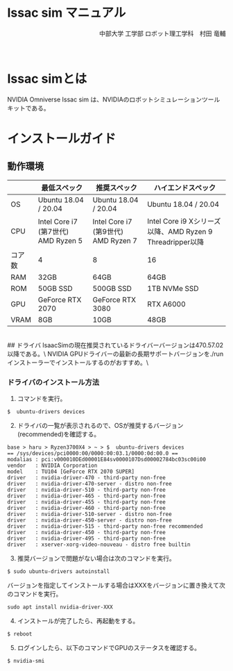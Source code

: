 #  Issac sim マニュアル
<div style="text-align: right;">
中部大学 工学部 ロボット理工学科　村田 竜輔
</div>
<br>
<br>


#  Issac simとは
NVIDIA Omniverse Issac sim は、NVIDIAのロボットシミュレーションツールキットである。

#  インストールガイド
##  動作環境
|        | 最低スペック                         | 推奨スペック                         | ハイエンドスペック                                         | 
| ------ | ------------------------------------ | ------------------------------------ | ---------------------------------------------------------- | 
| OS     | Ubuntu 18.04 / 20.04                 | Ubuntu 18.04 / 20.04                 | Ubuntu 18.04 / 20.04                                       | 
| CPU    | Intel Core i7 (第7世代)　AMD Ryzen 5 | Intel Core i7 (第9世代)　AMD Ryzen 7 | Intel Core i9  Xシリーズ以降、AMD Ryzen 9 Threadripper以降 | 
| コア数 | 4                                    | 8                                    | 16                                                         | 
| RAM    | 32GB                                 | 64GB                                 | 64GB                                                       | 
| ROM    | 50GB SSD                             | 500GB SSD                            | 1TB NVMe SSD                                               | 
| GPU    | GeForce RTX 2070                     | GeForce RTX 3080                     | RTX A6000                                                  | 
| VRAM   | 8GB                                  | 10GB                                 | 48GB                                                       | 
<br>
##  ドライバ
IsaacSimの現在推奨されているドライバーバージョンは470.57.02以降である。\
NVIDIA GPUドライバーの最新の長期サポートバージョンを./runインストーラーでインストールするのがおすすめ。\
<br>

###  ドライバのインストール方法
1.  コマンドを実行。
```
$  ubuntu-drivers devices
```
2.  ドライバの一覧が表示されるので、OSが推奨するバージョン(recommended)を確認する。
```
base > haru > Ryzen3700X4 > ~ > $  ubuntu-drivers devices
== /sys/devices/pci0000:00/0000:00:03.1/0000:0d:00.0 ==
modalias : pci:v000010DEd00001E84sv0000107Dsd00002784bc03sc00i00
vendor   : NVIDIA Corporation
model    : TU104 [GeForce RTX 2070 SUPER]
driver   : nvidia-driver-470 - third-party non-free
driver   : nvidia-driver-470-server - distro non-free
driver   : nvidia-driver-510 - third-party non-free
driver   : nvidia-driver-465 - third-party non-free
driver   : nvidia-driver-455 - third-party non-free
driver   : nvidia-driver-460 - third-party non-free
driver   : nvidia-driver-510-server - distro non-free
driver   : nvidia-driver-450-server - distro non-free
driver   : nvidia-driver-515 - third-party non-free recommended
driver   : nvidia-driver-450 - third-party non-free
driver   : nvidia-driver-495 - third-party non-free
driver   : xserver-xorg-video-nouveau - distro free builtin
```
3.  推奨バージョンで問題がない場合は次のコマンドを実行。
```
$ sudo ubuntu-drivers autoinstall
```

バージョンを指定してインストールする場合はXXXをバージョンに置き換えて次のコマンドを実行。
```
sudo apt install nvidia-driver-XXX
```
4.  インストールが完了したら、再起動をする。
```
$ reboot
```
5.  ログインしたら、以下のコマンドでGPUのステータスを確認する。
```
$ nvidia-smi
```
